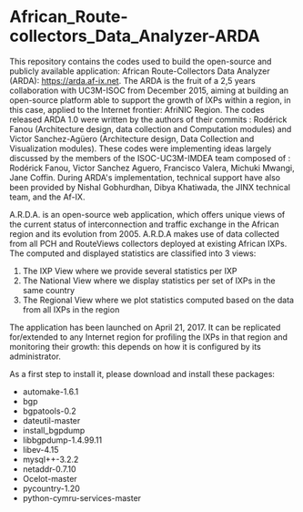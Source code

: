 # African_Route-collectors_Data_Analyzer-ARDA
This repository contains the codes used to build the open-source and publicly available application: African Route-Collectors Data Analyzer (ARDA): https://arda.af-ix.net. The ARDA is the fruit of a 2,5 years collaboration with UC3M-ISOC from December 2015, aiming at building an open-source platform able to support the growth of IXPs within a region, in this case, applied to the Internet frontier: AfriNIC Region. The codes released ARDA 1.0 were written by the authors of their commits : Rodérick Fanou (Architecture design, data collection and Computation modules) and Victor Sanchez-Agüero (Architecture design, Data Collection and Visualization modules). These codes were implementing ideas largely discussed by the members of the ISOC-UC3M-IMDEA team composed of : Rodérick Fanou, Victor Sanchez Aguero, Francisco Valera, Michuki Mwangi, Jane Coffin. During ARDA's implementation, technical support have also been provided by Nishal Gobhurdhan, Dibya Khatiwada, the JINX technical team, and the Af-IX. 

A.R.D.A. is an open-source web application, which offers unique views of the current status of interconnection and traffic exchange in the African region and its evolution from 2005. A.R.D.A makes use of data collected from all PCH and RouteViews collectors deployed at existing African IXPs. The computed and displayed statistics are classified into 3 views: 

1. The IXP View where we provide several statistics per IXP 
2. The National View where we display statistics per set of IXPs in the same country
3. The Regional View where we plot statistics computed based on the data from all IXPs in the region

The application has been launched on April 21, 2017. It can be replicated for/extended to any Internet region for profiling the IXPs in that region and monitoring their growth: this depends on how it is configured by its administrator. 

As a first step to install it, please download and install these packages:
- automake-1.6.1 
- bgp 
- bgpatools-0.2
- dateutil-master
- install_bgpdump
- libbgpdump-1.4.99.11 
- libev-4.15
- mysql++-3.2.2
- netaddr-0.7.10
- Ocelot-master
- pycountry-1.20
- python-cymru-services-master
